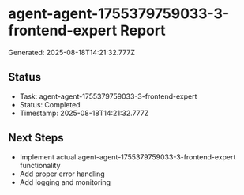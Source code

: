 # agent-agent-1755379759033-3-frontend-expert Report

Generated: 2025-08-18T14:21:32.777Z

## Status
- Task: agent-agent-1755379759033-3-frontend-expert
- Status: Completed
- Timestamp: 2025-08-18T14:21:32.777Z

## Next Steps
- Implement actual agent-agent-1755379759033-3-frontend-expert functionality
- Add proper error handling
- Add logging and monitoring
